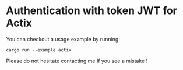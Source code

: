 # Authentication with token JWT for Actix

You can checkout a usage example by running:

    cargo run --example actix

Please do not hesitate contacting me If you see a mistake !
